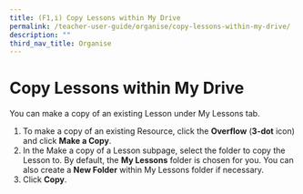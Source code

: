 ```yaml
---
title: (F1,i) Copy Lessons within My Drive
permalink: /teacher-user-guide/organise/copy-lessons-within-my-drive/
description: ""
third_nav_title: Organise
---
```

<h1>Copy Lessons within My Drive</h1>
  <p>You can make a copy of an existing Lesson under My Lessons tab.</p>
  <ol>
    <li>
      To make a copy of an existing Resource, click the <strong>Overflow</strong> (<strong>3-dot</strong> icon) and click <strong>Make a Copy</strong>.
    </li>
    <li>
      In the Make a copy of a Lesson subpage, select the folder to copy the Lesson to. By default, the <strong>My Lessons</strong> folder is chosen for you. You can also create a <strong>New Folder</strong> within My Lessons folder if necessary.
    </li>
    <li>
      Click <strong>Copy</strong>.
    </li>
  </ol>